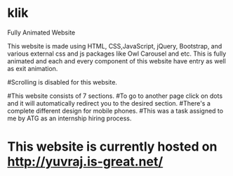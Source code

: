 # klik
Fully Animated Website


This website is made using HTML, CSS,JavaScript, jQuery, Bootstrap, and various external css and js packages like Owl Carousel and etc.
This is fully animated and each and every component of this website have entry as well as exit animation.

#Scrolling is disabled for this website. 

#This website consists of 7 sections.
#To go to another page click on dots and it will automatically redirect you to the desired section.
#There's a complete different design for mobile phones. 
#This was a task assigned to me by ATG as an internship hiring process.

# This website is currently hosted on http://yuvraj.is-great.net/
